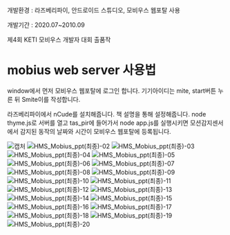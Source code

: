 개발환경 : 라즈베리파이, 안드로이드 스튜디오, 모비우스 웹포탈 사용

개발기간 : 2020.07~2010.09

제4회 KETI 모비우스 개발자 대회 출품작

# mobius web server 사용법

window에서 먼저 모비우스 웹포탈에 로그인 합니다.
기기아이디는 mite, start버튼 누른 뒤 Smite이를 작성합니다.

라즈베리파이에서 nCude를 설치해줍니다. 책 설명을 통해 설정해줍니다.
node thyme.js로 서버를 열고
tas_pir에 들어가서 node app.js를 실행시키면
모션감지센서에서 감지된 동작의 날짜와 시간이 모비우스 웹포탈에 등록됩니다.

![캡처](https://user-images.githubusercontent.com/53815335/220343676-26ac437d-7dc7-4bac-94ea-9c7287c115a4.PNG)
![HMS_Mobius_ppt(최종)-02](https://user-images.githubusercontent.com/53815335/162929250-ee12683f-65cd-44bb-a168-39227e0590aa.png)
![HMS_Mobius_ppt(최종)-03](https://user-images.githubusercontent.com/53815335/162929259-75ba2609-ecaf-42d4-8fec-f1f3675b0715.png)
![HMS_Mobius_ppt(최종)-04](https://user-images.githubusercontent.com/53815335/162929260-ad5142ce-7a37-454a-a2c1-1703bb3fb1be.png)
![HMS_Mobius_ppt(최종)-05](https://user-images.githubusercontent.com/53815335/162929264-63e62e9d-d4ba-490e-812e-09614aef9b6b.png)
![HMS_Mobius_ppt(최종)-06](https://user-images.githubusercontent.com/53815335/162929267-7b3f3e64-1fe0-4447-a780-5ef25687ece1.png)
![HMS_Mobius_ppt(최종)-07](https://user-images.githubusercontent.com/53815335/162929268-24e1e6fc-6aae-4069-914e-e2d2b8ec146d.png)
![HMS_Mobius_ppt(최종)-08](https://user-images.githubusercontent.com/53815335/162929270-a6be5a63-3ca7-4cd5-b72f-66f7cba1bb5d.png)
![HMS_Mobius_ppt(최종)-09](https://user-images.githubusercontent.com/53815335/162929274-6646e9b3-6a19-47d9-aa81-11382ce120fb.png)
![HMS_Mobius_ppt(최종)-10](https://user-images.githubusercontent.com/53815335/162929280-25b48ea6-90d8-4507-8417-c0012b032854.png)
![HMS_Mobius_ppt(최종)-11](https://user-images.githubusercontent.com/53815335/162929287-72657686-6ef7-4544-b94d-37336ab9fd45.png)
![HMS_Mobius_ppt(최종)-12](https://user-images.githubusercontent.com/53815335/162929291-52b18551-900e-45e8-931e-5213da677715.png)
![HMS_Mobius_ppt(최종)-13](https://user-images.githubusercontent.com/53815335/162929294-eb30bd35-9765-4c4b-9888-2fa28631cbd2.png)
![HMS_Mobius_ppt(최종)-14](https://user-images.githubusercontent.com/53815335/162929299-4e9a7cc2-9a27-479d-a469-2941f469f36c.png)
![HMS_Mobius_ppt(최종)-15](https://user-images.githubusercontent.com/53815335/162929304-cf598847-0da6-4d41-8ee6-012de3ca3ffa.png)
![HMS_Mobius_ppt(최종)-16](https://user-images.githubusercontent.com/53815335/162929309-0daf557c-5ad4-4ce9-ac97-a3a3103cf8c1.png)
![HMS_Mobius_ppt(최종)-17](https://user-images.githubusercontent.com/53815335/162929312-e31e1825-9174-4bb4-b50d-97633822050a.png)
![HMS_Mobius_ppt(최종)-18](https://user-images.githubusercontent.com/53815335/162929317-2bcf56fc-0398-4d10-a6c5-f98d35c8cbcc.png)
![HMS_Mobius_ppt(최종)-19](https://user-images.githubusercontent.com/53815335/162929322-5391dca2-3333-4a87-9e90-6d478c350e0c.png)
![HMS_Mobius_ppt(최종)-20](https://user-images.githubusercontent.com/53815335/162929326-01e13dc1-2f01-43f0-81da-2adc5990827e.png)


